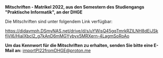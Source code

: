 **Mitschriften - Matrikel 2022, aus den Semestern des Studiengangs "Praktische Informatik", an der DHGE**

Die Mitschriften sind unter folgendem Link verfügbar:

https://didavmph.DSmyNAS.net/drive/d/s/uYWisQ45gqTmrkRZILNH8dEiJSkfjVI6/HiaIXbcI2_g7kAnD6mMGYybyx5MRXern-4LagmSoRoAo

**Um das Kennwort für die Mitschriften zu erhalten, senden Sie bitte eine E-Mail an:** importPI22fromDHGE@proton.me

